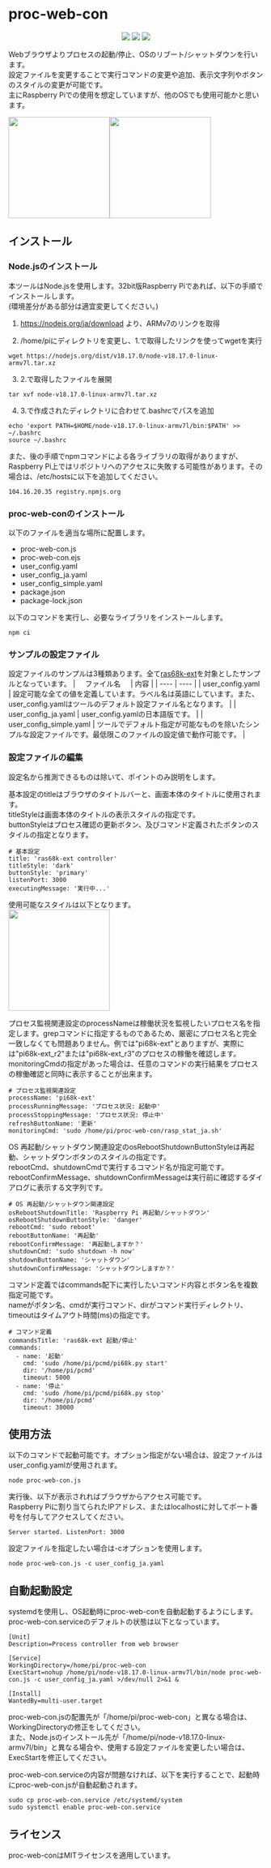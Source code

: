 # proc-web-con
<p align="center">
  <img src="https://img.shields.io/badge/JavaScript-yellow.svg?logo=JavaScript&logoColor=white">
  <img src="https://img.shields.io/badge/NodeJS-339933.svg?logo=Node.js&logoColor=white">
  <img src="https://img.shields.io/badge/license-MIT-blue.svg">
</p>

Webブラウザよりプロセスの起動/停止、OSのリブート/シャットダウンを行います。   
設定ファイルを変更することで実行コマンドの変更や追加、表示文字列やボタンのスタイルの変更が可能です。   
主にRaspberry Piでの使用を想定していますが、他のOSでも使用可能かと思います。   

[<kbd><img src="./images/procwebcon_en.png" width="200"></kbd>](./images/procwebcon_en.png)[<kbd><img src="./images/procwebcon_ja.png" width="200"></kbd>](./images/procwebcon_ja.png)

## インストール
### Node.jsのインストール
本ツールはNode.jsを使用します。32bit版Raspberry Piであれば、以下の手順でインストールします。   
(環境差分がある部分は適宜変更してください。)

1. https://nodejs.org/ja/download より、ARMv7のリンクを取得

2. /home/piにディレクトリを変更し、1.で取得したリンクを使ってwgetを実行
```
wget https://nodejs.org/dist/v18.17.0/node-v18.17.0-linux-armv7l.tar.xz
```
3. 2.で取得したファイルを展開
```
tar xvf node-v18.17.0-linux-armv7l.tar.xz
```
4. 3.で作成されたディレクトリに合わせて.bashrcでパスを追加
```
echo 'export PATH=$HOME/node-v18.17.0-linux-armv7l/bin:$PATH' >> ~/.bashrc
source ~/.bashrc
```

また、後の手順でnpmコマンドによる各ライブラリの取得がありますが、Raspberry Pi上ではリポジトリへのアクセスに失敗する可能性があります。その場合は、/etc/hostsに以下を追加してください。
```
104.16.20.35 registry.npmjs.org
```

### proc-web-conのインストール
以下のファイルを適当な場所に配置します。

* proc-web-con.js
* proc-web-con.ejs
* user_config.yaml
* user_config_ja.yaml
* user_config_simple.yaml
* package.json
* package-lock.json

以下のコマンドを実行し、必要なライブラリをインストールします。
```
npm ci
```
### サンプルの設定ファイル
設定ファイルのサンプルは3種類あります。全て[ras68k-ext](http://opmregisters.web.fc2.com/ras68k/)を対象としたサンプルとなっています。
| &nbsp;&nbsp;&nbsp;&nbsp;ファイル名&nbsp;&nbsp;&nbsp;&nbsp; | 内容 |
| ---- | ---- |
|  user_config.yaml  | 設定可能な全ての値を定義しています。ラベル名は英語にしています。また、user_config.yamlはツールのデフォルト設定ファイル名となります。   |
|  user_config_ja.yaml  |  user_config.yamlの日本語版です。  |
|  user_config_simple.yaml  | ツールでデフォルト指定が可能なものを除いたシンプルな設定ファイルです。最低限このファイルの設定値で動作可能です。   |

### 設定ファイルの編集
設定名から推測できるものは除いて、ポイントのみ説明をします。   

基本設定のtitleはブラウザのタイトルバーと、画面本体のタイトルに使用されます。   
titleStyleは画面本体のタイトルの表示スタイルの指定です。   
buttonStyleはプロセス確認の更新ボタン、及びコマンド定義されたボタンのスタイルの指定となります。
```
# 基本設定
title: 'ras68k-ext controller'
titleStyle: 'dark'
buttonStyle: 'primary'
listenPort: 3000
executingMessage: '実行中...'
```
使用可能なスタイルは以下となります。   
[<img src="./images/style.png" width="200">](./images/style.png)

プロセス監視関連設定のprocessNameは稼働状況を監視したいプロセス名を指定します。grepコマンドに指定するものであるため、厳密にプロセス名と完全一致しなくても問題ありません。例では"pi68k-ext"とありますが、実際には"pi68k-ext_r2"または"pi68k-ext_r3"のプロセスの稼働を確認します。   
monitoringCmdの指定があった場合は、任意のコマンドの実行結果をプロセスの稼働確認と同時に表示することが出来ます。

```
# プロセス監視関連設定
processName: 'pi68k-ext'
processRunningMessage: 'プロセス状況: 起動中'
processStoppingMessage: 'プロセス状況: 停止中'
refreshButtonName: '更新'
monitoringCmd: 'sudo /home/pi/proc-web-con/rasp_stat_ja.sh'
```

OS 再起動/シャットダウン関連設定のosRebootShutdownButtonStyleは再起動、シャットダウンボタンのスタイルの指定です。   
rebootCmd、shutdownCmdで実行するコマンド名が指定可能です。   
rebootConfirmMessage、shutdownConfirmMessageは実行前に確認するダイアログに表示する文字列です。

```
# OS 再起動/シャットダウン関連設定
osRebootShutdownTitle: 'Raspberry Pi 再起動/シャットダウン'
osRebootShutdownButtonStyle: 'danger'
rebootCmd: 'sudo reboot'
rebootButtonName: '再起動'
rebootConfirmMessage: '再起動しますか？'
shutdownCmd: 'sudo shutdown -h now'
shutdownButtonName: 'シャットダウン'
shutdownConfirmMessage: 'シャットダウンしますか？'
```

コマンド定義ではcommands配下に実行したいコマンド内容とボタン名を複数指定可能です。   
nameがボタン名、cmdが実行コマンド、dirがコマンド実行ディレクトリ、timeoutはタイムアウト時間(ms)の指定です。

```
# コマンド定義
commandsTitle: 'ras68k-ext 起動/停止'
commands:
  - name: '起動'
    cmd: 'sudo /home/pi/pcmd/pi68k.py start'
    dir: '/home/pi/pcmd'
    timeout: 5000
  - name: '停止'
    cmd: 'sudo /home/pi/pcmd/pi68k.py stop'
    dir: '/home/pi/pcmd'
    timeout: 30000
```

## 使用方法
以下のコマンドで起動可能です。オプション指定がない場合は、設定ファイルはuser_config.yamlが使用されます。
```
node proc-web-con.js
```
実行後、以下が表示されればブラウザからアクセス可能です。   
Raspberry Piに割り当てられたIPアドレス、またはlocalhostに対してポート番号を付与してアクセスしてください。
```
Server started. ListenPort: 3000
```

設定ファイルを指定したい場合は-cオプションを使用します。
```
node proc-web-con.js -c user_config_ja.yaml
```

## 自動起動設定
systemdを使用し、OS起動時にproc-web-conを自動起動するようにします。   
proc-web-con.serviceのデフォルトの状態は以下となっています。   
```
[Unit]
Description=Process controller from web browser

[Service]
WorkingDirectory=/home/pi/proc-web-con
ExecStart=nohup /home/pi/node-v18.17.0-linux-armv7l/bin/node proc-web-con.js -c user_config_ja.yaml >/dev/null 2>&1 &

[Install]
WantedBy=multi-user.target
```
proc-web-con.jsの配置先が「/home/pi/proc-web-con」と異なる場合は、WorkingDirectoryの修正をしてください。   
また、Node.jsのインストール先が「/home/pi/node-v18.17.0-linux-armv7l/bin」と異なる場合や、使用する設定ファイルを変更したい場合は、ExecStartを修正してください。   

proc-web-con.serviceの内容が問題なければ、以下を実行することで、起動時にproc-web-con.jsが自動起動されます。
```
sudo cp proc-web-con.service /etc/systemd/system
sudo systemctl enable proc-web-con.service
```

## ライセンス
proc-web-conはMITライセンスを適用しています。

